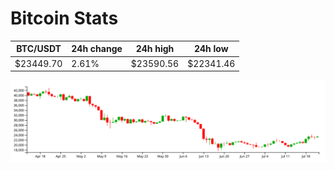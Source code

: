 # Bitcoin Stats

BTC/USDT|24h change|24h high|24h low|
|---|---|---|---|
|$23449.70|2.61%|$23590.56|$22341.46|

<img src="./chart.svg">
